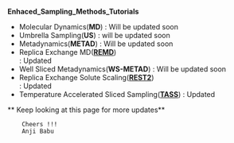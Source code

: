 
**Enhaced_Sampling_Methods_Tutorials**






* Molecular Dynamics(**MD**)                        :     Will be updated soon
* Umbrella Sampling(**US**)                         :     will be updated soon 
* Metadynamics(**METAD**)                           :     Will be updated soon
* Replica Exchange MD([**REMD**](https://github.com/NNairIITK/Enhanced_Sampling_Methods_Tutorials/tree/master/Replica_Exchange_MD))                                                         
                                                    :     Updated
* Well Sliced Metadynamics(**WS-METAD**)            :     Will be updated soon
* Replica Exchange Solute Scaling([**REST2**](https://github.com/NNairIITK/Enhanced_Sampling_Methods_Tutorials/tree/master/REST2))           
                                                    :     Updated
* Temperature Accelerated Sliced Sampling([**TASS**](https://github.com/NNairIITK/Enhanced_Sampling_Methods_Tutorials/tree/master/TASS)) :     Updated
    
    
    
    
    
  
    
** Keep looking at this page for more updates** 
        
        Cheers !!!
        Anji Babu
    
